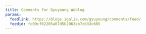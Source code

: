 ```yaml
---
title: Comments for Gyuyoung Weblog
params:
  feedlink: https://blogs.igalia.com/gyuyoung/comments/feed/
  feedid: fc00cf02205a07d5b2063eb7cb33c605
---
```

